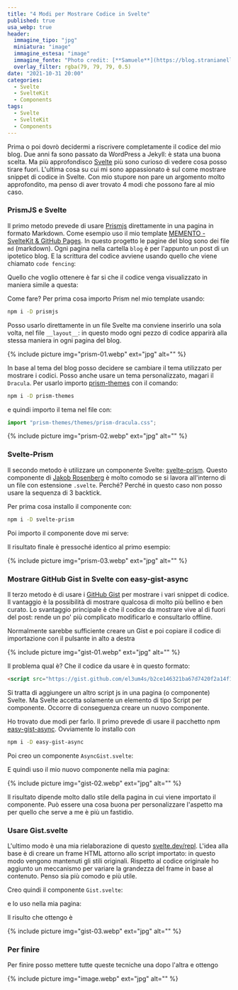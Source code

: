 ```yaml
---
title: "4 Modi per Mostrare Codice in Svelte"
published: true
usa_webp: true
header:
  immagine_tipo: "jpg"
  miniatura: "image"
  immagine_estesa: "image"
  immagine_fonte: "Photo credit: [**Samuele**](https://blog.stranianelli.com/)"
  overlay_filter: rgba(79, 79, 79, 0.5)
date: "2021-10-31 20:00"
categories:
  - Svelte
  - SvelteKit
  - Components
tags:
  - Svelte
  - SvelteKit
  - Components
---
```


Prima o poi dovrò decidermi a riscrivere completamente il codice del mio blog. Due anni fa sono passato da WordPress a Jekyll: è stata una buona scelta. Ma più approfondisco [Svelte](https://svelte.dev/) più sono curioso di vedere cosa posso tirare fuori. L'ultima cosa su cui mi sono appassionato è sul come mostrare snippet di codice in Svelte. Con mio stupore non pare un argomento molto approfondito, ma penso di aver trovato 4 modi che possono fare al mio caso.

### PrismJS e Svelte

Il primo metodo prevede di usare [Prismjs](https://prismjs.com/) direttamente in una pagina in formato Markdown. Come esempio uso il mio template [MEMENTO - SvelteKit & GitHub Pages](https://github.com/el3um4s/memento-sveltekit-and-github-pages). In questo progetto le pagine del blog sono dei file `md` (markdown). Ogni pagina nella cartella `blog` è per l'appunto un post di un ipotetico blog. E la scrittura del codice avviene usando quello che viene chiamato `code fencing`:

<script src="https://gist.github.com/el3um4s/a58307d7ebc0924c45a7f4607328d816.js"></script>

Quello che voglio ottenere è far si che il codice venga visualizzato in maniera simile a questa:

<script src="https://gist.github.com/el3um4s/6b600b4003767d1ac94991a7edb55384.js"></script>

Come fare? Per prima cosa importo Prism nel mio template usando:

```bash
npm i -D prismjs
```

Posso usarlo direttamente in un file Svelte ma conviene inserirlo una sola volta, nel file `__layout__`: in questo modo ogni pezzo di codice apparirà alla stessa maniera in ogni pagina del blog.

<script src="https://gist.github.com/el3um4s/781486671ddf869c50cfc1820f63ddfa.js"></script>

{% include picture img="prism-01.webp" ext="jpg" alt="" %}

In base al tema del blog posso decidere se cambiare il tema utilizzato per mostrare i codici. Posso anche usare un tema personalizzato, magari il `Dracula`. Per usarlo importo [prism-themes](https://www.npmjs.com/package/prism-themes) con il comando:

```bash
npm i -D prism-themes
```

e quindi importo il tema nel file con:

```js
import "prism-themes/themes/prism-dracula.css";
```

{% include picture img="prism-02.webp" ext="jpg" alt="" %}

### Svelte-Prism

Il secondo metodo è utilizzare un componente Svelte: [svelte-prism](https://github.com/jakobrosenberg/svelte-prism). Questo componente di [Jakob Rosenberg](https://github.com/jakobrosenberg) è molto comodo se si lavora all'interno di un file con estensione `.svelte`. Perché? Perché in questo caso non posso usare la sequenza di 3 backtick.

Per prima cosa installo il componente con:

```bash
npm i -D svelte-prism
```

Poi importo il componente dove mi serve:

<script src="https://gist.github.com/el3um4s/b2ce146321ba67d7420f2a14f1a38544.js"></script>

Il risultato finale è pressoché identico al primo esempio:

{% include picture img="prism-03.webp" ext="jpg" alt="" %}

### Mostrare GitHub Gist in Svelte con easy-gist-async

Il terzo metodo è di usare i [GitHub Gist](https://gist.github.com/) per mostrare i vari snippet di codice. Il vantaggio è la possibilità di mostrare qualcosa di molto più bellino e ben curato. Lo svantaggio principale è che il codice da mostrare vive al di fuori del post: rende un po' più complicato modificarlo e consultarlo offline.

Normalmente sarebbe sufficiente creare un Gist e poi copiare il codice di importazione con il pulsante in alto a destra

{% include picture img="gist-01.webp" ext="jpg" alt="" %}

Il problema qual è? Che il codice da usare è in questo formato:

```html
<script src="https://gist.github.com/el3um4s/b2ce146321ba67d7420f2a14f1a38544.js"></script>
```

Si tratta di aggiungere un altro script js in una pagina (o componente) Svelte. Ma Svelte accetta solamente un elemento di tipo Script per componente. Occorre di conseguenza creare un nuovo componente.

Ho trovato due modi per farlo. Il primo prevede di usare il pacchetto npm [easy-gist-async](https://www.npmjs.com/package/easy-gist-async). Ovviamente lo installo con

```bash
npm i -D easy-gist-async
```

Poi creo un componente `AsyncGist.svelte`:

<script src="https://gist.github.com/el3um4s/2ad412b720c35942a51f9370a36c43d3.js"></script>

E quindi uso il mio nuovo componente nella mia pagina:

<script src="https://gist.github.com/el3um4s/541175c91687963b4df0df692644c49f.js"></script>

{% include picture img="gist-02.webp" ext="jpg" alt="" %}

Il risultato dipende molto dallo stile della pagina in cui viene importato il componente. Può essere una cosa buona per personalizzare l'aspetto ma per quello che serve a me è più un fastidio.

### Usare Gist.svelte

L'ultimo modo è una mia rielaborazione di questo [svelte.dev/repl](https://svelte.dev/repl/2d4d41df9f404b2d896bb81c55cb75c0?version=3.44.0). L'idea alla base è di creare un frame HTML attorno allo script importato: in questo modo vengono mantenuti gli stili originali. Rispetto al codice originale ho aggiunto un meccanismo per variare la grandezza del frame in base al contenuto. Penso sia più comodo e più utile.

Creo quindi il componente `Gist.svelte`:

<script src="https://gist.github.com/el3um4s/aa50a936acaff00cda51eea707bcd0bc.js"></script>

e lo uso nella mia pagina:

<script src="https://gist.github.com/el3um4s/cdebaacbc49465c70e63e6b4ba94146d.js"></script>

Il risulto che ottengo è

{% include picture img="gist-03.webp" ext="jpg" alt="" %}

### Per finire

Per finire posso mettere tutte queste tecniche una dopo l'altra e ottengo

<script src="https://gist.github.com/el3um4s/84829423977963e0674bfcb57b2c0770.js"></script>

{% include picture img="image.webp" ext="jpg" alt="" %}
